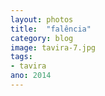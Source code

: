 ```yaml
---
layout: photos
title:  "falência"
category: blog
image: tavira-7.jpg
tags:
- tavira
ano: 2014
---
```




